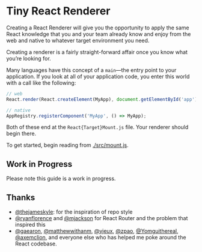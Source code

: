 # Tiny React Renderer

Creating a React Renderer will give you the opportunity to apply the same React
knowledge that you and your team already know and enjoy from the web and native
to whatever target environment you need.

Creating a renderer is a fairly straight-forward affair once you know what
you’re looking for.

Many languages have this concept of a `main`—the entry point to your
application. If you look at all of your application code, you enter this world
with a call like the following:

```jsx
// web
React.render(React.createElement(MyApp), document.getElementById('app'));

// native
AppRegistry.registerComponent('MyApp', () => MyApp);
```

Both of these end at the `React{Target}Mount.js` file. Your renderer should
begin there.

To get started, begin reading from [./src/mount.js](./src/mount.js).

## Work in Progress

Please note this guide is a work in progress.

## Thanks

* [@thejameskyle](https://github.com/thejameskyle): for the inspiration of repo style
* [@ryanflorence](https://github.com/ryanflorence) and [@mjackson](https://github.com/mjackson) for React Router and the problem that inspired this
* [@gaearon](https://github.com/gaearon), [@matthewwithanm](https://github.com/matthewwithanm),
  [@vjeux](https://github.com/vjeux), [@zpao](https://github.com/zpao),
  [@Yomguithereal](https://github.com/Yomguithereal), [@axemclion](https://github.com/axemclion),
  and everyone else who has helped me poke around the React codebase.
